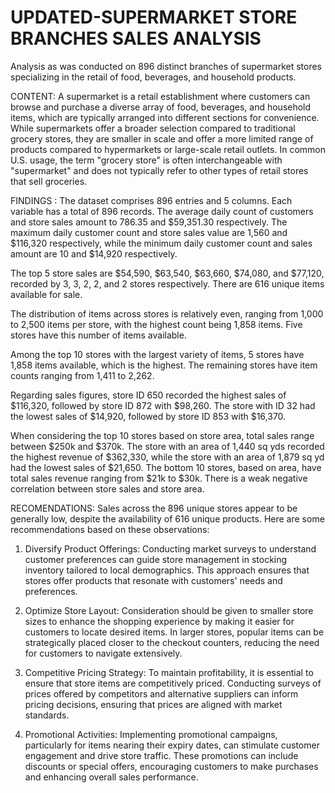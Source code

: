 # UPDATED-SUPERMARKET STORE BRANCHES SALES ANALYSIS
Analysis as was conducted on 896 distinct branches of supermarket stores specializing in the retail of food, beverages, and household products.


CONTENT:
A supermarket is a retail establishment where customers can browse and purchase a diverse array of food, beverages, and household items, which are typically arranged into different sections for convenience. While supermarkets offer a broader selection compared to traditional grocery stores, they are smaller in scale and offer a more limited range of products compared to hypermarkets or large-scale retail outlets. In common U.S. usage, the term "grocery store" is often interchangeable with "supermarket" and does not typically refer to other types of retail stores that sell groceries.



FINDINGS : The dataset comprises 896 entries and 5 columns. Each variable has a total of 896 records. The average daily count of customers and store sales amount to 786.35 and $59,351.30 respectively. The maximum daily customer count and store sales value are 1,560 and $116,320 respectively, while the minimum daily customer count and sales amount are 10 and $14,920 respectively.

The top 5 store sales are $54,590, $63,540, $63,660, $74,080, and $77,120, recorded by 3, 3, 2, 2, and 2 stores respectively. There are 616 unique items available for sale.

The distribution of items across stores is relatively even, ranging from 1,000 to 2,500 items per store, with the highest count being 1,858 items. Five stores have this number of items available.

Among the top 10 stores with the largest variety of items, 5 stores have 1,858 items available, which is the highest. The remaining stores have item counts ranging from 1,411 to 2,262.

Regarding sales figures, store ID 650 recorded the highest sales of $116,320, followed by store ID 872 with $98,260. The store with ID 32 had the lowest sales of $14,920, followed by store ID 853 with $16,370.

When considering the top 10 stores based on store area, total sales range between $250k and $370k. The store with an area of 1,440 sq yds recorded the highest revenue of $362,330, while the store with an area of 1,879 sq yd had the lowest sales of $21,650. The bottom 10 stores, based on area, have total sales revenue ranging from $21k to $30k. There is a weak negative correlation between store sales and store area.


RECOMENDATIONS: Sales across the 896 unique stores appear to be generally low, despite the availability of 616 unique products. Here are some recommendations based on these observations:

1. Diversify Product Offerings: Conducting market surveys to understand customer preferences can guide store management in stocking inventory tailored to local demographics. This approach ensures that stores offer products that resonate with customers' needs and preferences.

2. Optimize Store Layout: Consideration should be given to smaller store sizes to enhance the shopping experience by making it easier for customers to locate desired items. In larger stores, popular items can be strategically placed closer to the checkout counters, reducing the need for customers to navigate extensively.

3. Competitive Pricing Strategy: To maintain profitability, it is essential to ensure that store items are competitively priced. Conducting surveys of prices offered by competitors and alternative suppliers can inform pricing decisions, ensuring that prices are aligned with market standards.

4. Promotional Activities: Implementing promotional campaigns, particularly for items nearing their expiry dates, can stimulate customer engagement and drive store traffic. These promotions can include discounts or special offers, encouraging customers to make purchases and enhancing overall sales performance.
